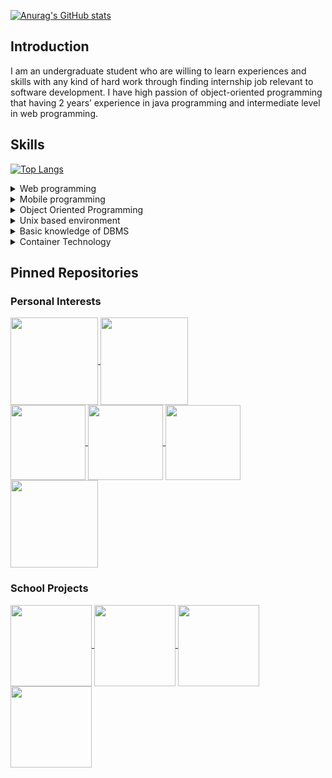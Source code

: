 [![Anurag's GitHub stats](https://github-readme-stats.vercel.app/api?username=eric2788&show_icons=true&theme=tokyonight)](https://github.com/eric2788)   

## Introduction

I am an undergraduate student who are willing to learn experiences and skills with any kind of hard work
through finding internship job relevant to software development. I have high passion of object-oriented
programming that having 2 years’ experience in java programming and intermediate level in web
programming.

## Skills

[![Top Langs](https://github-readme-stats.vercel.app/api/top-langs/?username=eric2788&theme=tokyonight&layout=compact&hide=html)](https://github.com/eric2788)

<details>
  <summary>Web programming</summary>
  
- ASP .NET
- NodeJS
- Html
- CSS
- JavaScript
- Typescript
- VueJS
- SpringBoot

</details>

<details>
  <summary>Mobile programming</summary>
  
- Flutter
- Android

</details>

<details>
  <summary>Object Oriented Programming</summary>
  
- Java
- Kotlin
- C#
  
 </details>
 
 <details>
    <summary>Unix based environment</summary>
 
- Linux commands
- Shell script

</details>
  
<details>
  <summary>Basic knowledge of DBMS</summary>
  
  - Mongodb
  - MySQL
  - Redis
  
</details>

<details>
  <summary>Container Technology</summary>
  
  - Docker
  
</details>
  
## Pinned Repositories

### Personal Interests

<a href="https://github.com/ELDependenci/ELDependenci">
  <img align="center" src="https://github-readme-stats.vercel.app/api/pin/?username=ELDependenci&repo=ELDependenci&theme=tokyonight" height="140" />
</a>
<a href="https://github.com/eric2788/bilibili-jimaku-filter">
  <img align="center" src="https://github-readme-stats.vercel.app/api/pin/?username=eric2788&repo=bilibili-jimaku-filter&theme=tokyonight" height="140" />
</a>
<br/>
<a href="https://github.com/eric2788/HyperNiteMC-Bot">
  <img align="center" src="https://github-readme-stats.vercel.app/api/pin/?username=eric2788&repo=HyperNiteMC-Bot&theme=tokyonight" height="120" />
</a>
<a href="https://github.com/eric2788/KotLib">
  <img align="center" src="https://github-readme-stats.vercel.app/api/pin/?username=eric2788&repo=KotLib&theme=tokyonight" height="120"/>
</a>
<a href="https://github.com/eric2788/bilibili-danmaku-inserter">
  <img align="center" src="https://github-readme-stats.vercel.app/api/pin/?username=eric2788&repo=bilibili-danmaku-inserter&theme=tokyonight" height="120" />
</a>
<a href="https://github.com/ELDependenci/ELDependenci-MVC">
  <img align="center" src="https://github-readme-stats.vercel.app/api/pin/?username=ELDependenci&repo=ELDependenci-MVC&theme=tokyonight" height="140" />
</a>

### School Projects

<a href="https://github.com/eric2788/sst-miniproject">
  <img align="center" src="https://github-readme-stats.vercel.app/api/pin/?username=eric2788&repo=sst-miniproject&theme=tokyonight" height="130"/>
</a>
<a href="https://github.com/eric2788/MemoApp">
  <img align="center" src="https://github-readme-stats.vercel.app/api/pin/?username=eric2788&repo=MemoApp&theme=tokyonight" height="130"/>
</a>
<a href="https://github.com/eric2788/weather_info">
  <img align="center" src="https://github-readme-stats.vercel.app/api/pin/?username=eric2788&repo=weather_info&theme=tokyonight" height="130"/>
</a>
<a href="https://github.com/eric2788/comp380f-project">
  <img align="center" src="https://github-readme-stats.vercel.app/api/pin/?username=eric2788&repo=comp380f-project&theme=tokyonight" height="130"/>
</a>





